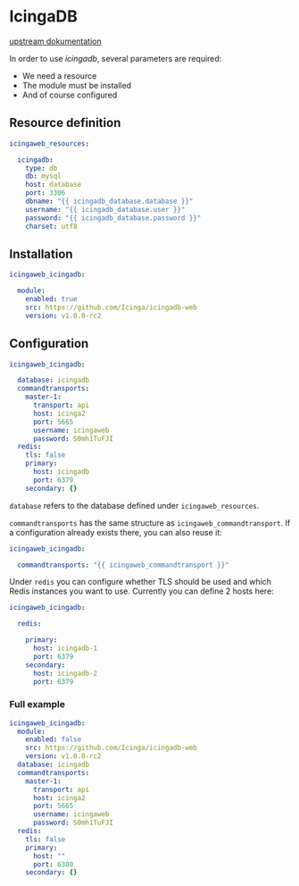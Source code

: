 # IcingaDB

[upstream dokumentation](https://icinga.com/docs/icinga-db/latest/icinga-db-web)

In order to use *icingadb*, several parameters are required:

- We need a resource
- The module must be installed
- And of course configured

## Resource definition

```yaml
icingaweb_resources:

  icingadb:
    type: db
    db: mysql
    host: database
    port: 3306
    dbname: "{{ icingadb_database.database }}"
    username: "{{ icingadb_database.user }}"
    password: "{{ icingadb_database.password }}"
    charset: utf8
```

## Installation

```yaml
icingaweb_icingadb:

  module:
    enabled: true
    src: https://github.com/Icinga/icingadb-web
    version: v1.0.0-rc2
```

## Configuration

```yaml
icingaweb_icingadb:

  database: icingadb
  commandtransports:
    master-1:
      transport: api
      host: icinga2
      port: 5665
      username: icingaweb
      password: S0mh1TuFJI  
  redis:
    tls: false
    primary:
      host: icingadb
      port: 6379
    secondary: {}
```

`database` refers to the database defined under `icingaweb_resources`.

`commandtransports` has the same structure as `icingaweb_commandtransport`. 
If a configuration already exists there, you can also reuse it:

```yaml
icingaweb_icingadb:

  commandtransports: "{{ icingaweb_commandtransport }}"
```

Under `redis` you can configure whether TLS should be used and which Redis instances you want to use.
Currently you can define 2 hosts here:

```yaml
icingaweb_icingadb:

  redis:

    primary:
      host: icingadb-1
      port: 6379
    secondary:
      host: icingadb-2
      port: 6379
```

### Full example

```yaml
icingaweb_icingadb:
  module:
    enabled: false
    src: https://github.com/Icinga/icingadb-web
    version: v1.0.0-rc2
  database: icingadb
  commandtransports:
    master-1:
      transport: api
      host: icinga2
      port: 5665
      username: icingaweb
      password: S0mh1TuFJI
  redis:
    tls: false
    primary:
      host: ""
      port: 6380
    secondary: {}
```
